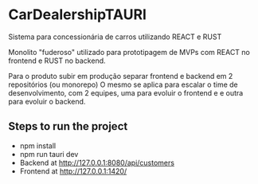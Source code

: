# CarDealershipTAURI
Sistema para concessionária de carros utilizando REACT e RUST

Monolito "fuderoso" utilizado para prototipagem de MVPs com REACT no frontend e RUST no backend.

Para o produto subir em produção separar frontend e backend em 2 repositórios (ou monorepo)
O mesmo se aplica para escalar o time de desenvolvimento, com 2 equipes, uma para evoluir o frontend e e outra para evoluir o backend.

## Steps to run the project
- npm install
- npm run tauri dev
- Backend at http://127.0.0.1:8080/api/customers
- Frontend at http://127.0.0.1:1420/
